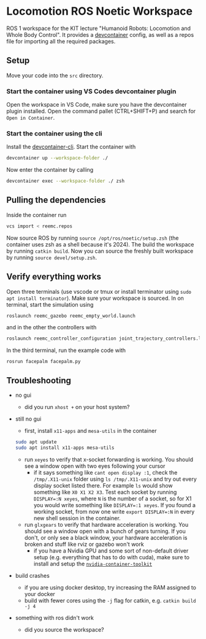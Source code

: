 # Locomotion ROS Noetic Workspace

ROS 1 workspace for the KIT lecture "Humanoid Robots: Locomotion and Whole Body Control". It
provides a [devcontainer](https://code.visualstudio.com/docs/devcontainers/containers) config, as well as a repos file for importing all the required packages.

## Setup

Move your code into the `src` directory.

### Start the container using VS Codes devcontainer plugin

Open the workspace in VS Code, make sure you have the devcontainer plugin installed. Open the
command pallet (CTRL+SHIFT+P) and search for `Open in Container`.

### Start the container using the cli

Install the [devcontainer-cli](git@github.com:devcontainers/cli.git). Start the container with
```bash
devcontainer up --workspace-folder ./
```

Now enter the container by calling 
```bash
devcontainer exec --workspace-folder ./ zsh
```

## Pulling the dependencies

Inside the container run

```bash
vcs import < reemc.repos
```

Now source ROS by running `source /opt/ros/noetic/setup.zsh` (the container uses zsh as a shell because
it's 2024). The build the workspace by running `catkin build`. Now you can source the freshly built
workspace by running `source devel/setup.zsh`.

## Verify everything works


Open three terminals (use vscode or tmux or install terminator using `sudo apt install terminator`).
Make sure your workspace is sourced. In on terminal, start the simulation using 
```bash
roslaunch reemc_gazebo reemc_empty_world.launch
```

and in the other the controllers with
```bash
roslaunch reemc_controller_configuration joint_trajectory_controllers.launch
```

In the third terminal, run the example code with
```
rosrun facepalm facepalm.py
```

## Troubleshooting

- no gui
    - did you run `xhost +` on your host system?
- still no gui
    - first, install `x11-apps` and `mesa-utils` in the container
    ```bash
    sudo apt update
    sudo apt install x11-apps mesa-utils
    ```
    - run `xeyes` to verify that x-socket forwarding is working. You should see a window open with
      two eyes following your cursor
        - if it says something like `cant open display :1`, check the `/tmp/.X11-unix` folder using
          `ls /tmp/.X11-unix` and try out every display socket listed there. For example `ls` would
          show something like `X0 X1 X2 X3`. Test each socket by running `DISPLAY=:N xeyes`, where
          `N` is the number of a socket, so for X1 you would write something like `DISPLAY=:1
          xeyes`.
          If you found a working socket, from now one write `export DISPLAY=:N` in every new shell
          session in the container.
    - run `glxgears` to verify that hardware acceleration is working. You should see a window open
      with a bunch of gears turning. If you don't, or only see a black window, your hardware
      acceleration is broken and stuff like rviz or gazebo won't work
        - if you have a Nvidia GPU and some sort of non-default driver setup (e.g. everything that
          has to do with cuda), make sure to install and setup the [`nvidia-container-toolkit`](https://docs.nvidia.com/datacenter/cloud-native/container-toolkit/latest/install-guide.html)
- build crashes
    - if you are using docker desktop, try increasing the RAM assigned to your docker
    - build with fewer cores using the `-j` flag for catkin, e.g. `catkin build -j 4`

- something with ros didn't work
    - did you source the workspace?
